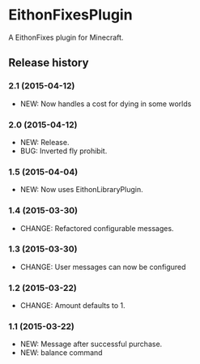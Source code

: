 # EithonFixesPlugin

A EithonFixes plugin for Minecraft.

## Release history

### 2.1 (2015-04-12)

* NEW: Now handles a cost for dying in some worlds

### 2.0 (2015-04-12)

* NEW: Release.
* BUG: Inverted fly prohibit.

### 1.5 (2015-04-04)

* NEW: Now uses EithonLibraryPlugin.

### 1.4 (2015-03-30)

* CHANGE: Refactored configurable messages.

### 1.3 (2015-03-30)

* CHANGE: User messages can now be configured

### 1.2 (2015-03-22)

* CHANGE: Amount defaults to 1.

### 1.1 (2015-03-22)

* NEW: Message after successful purchase.
* NEW: balance command
